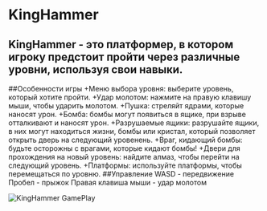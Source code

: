 # KingHammer
**KingHammer** - это платформер, в котором игроку предстоит пройти через различные уровни, используя свои навыки.
-------------------------------------------------------------------------------------------------------------------
##Особенности игры
+Меню выбора уровня: выберите уровень, который хотите пройти.
+Удар молотом: нажмите на правую клавишу мыши, чтобы ударить молотом.
+Пушка: стреляйт ядрами, которые наносят урон.
+Бомба: бомбы могут появиться в ящике, при взрыве отталкивают и наносят урон.
+Разрушаемые ящики: разрушайте ящики, в них могут находиться жизни, бомбы или кристал, который позволяет открыть дверь на следующий уровенень.
+Враг, кидающий бомбы: будьте осторожны с врагами, которые кидают бомбы!
+Двери для прохождения на новый уровень: найдите алмаз, чтобы перейти на следующий уровень.
+Платформы: используйте платформы, чтобы перемещаться по уровню.
##Управление
WASD - передвижение
Пробел - прыжок
Правая клавиша мыши - удар молотом

![KingHammer GamePlay](https://github.com/Juampie/KingHammer/assets/100756099/02534eeb-7535-4f95-ab2e-baa65f77f153)
